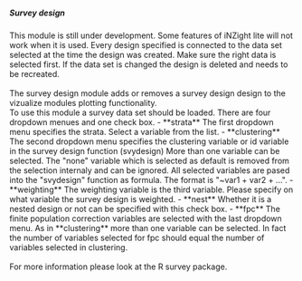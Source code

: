 <h5>Survey design</h5>
This module is still under development. Some features of iNZight lite will not 
work when it is used. Every design specified is connected to the data set 
selected at the time the design was created. Make sure the right data is 
selected first. If the data set is changed the design is deleted and needs to be 
recreated. <br><br>
The survey design module adds or removes a survey design design to the vizualize 
modules plotting functionality.<br>  
To use this module a survey data set should be loaded. There are four dropdown 
menues and one check box. 
- **strata** The first dropdown menu specifies the strata. Select a variable 
from the list. 
- **clustering** The second dropdown menu specifies the clustering variable or 
id variable in the survey design function (svydesign) More than one variable can 
be selected. The "none" variable which is selected as default is removed from 
the selection internaly and can be ignored. All selected variables are pased 
into the "svydesign" function as formula. The format is "~var1 + var2 + ...".
- **weighting** The weighting variable is the third variable. Please specify on 
what variable the survey design is weighted.
- **nest** Whether it is a nested design or not can be specified with this check 
box.
- **fpc** The finite population correction variables are selected with the last 
dropdown menu. As in **clustering** more than one variable can be selected. In 
fact the number of variables selected for fpc should equal the number of 
variables selected in clustering. <br><br>
For more information please look at the R survey package.

